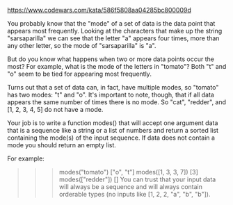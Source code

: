 https://www.codewars.com/kata/586f5808aa04285bc800009d

You probably know that the "mode" of a set of data is the data point that appears most frequently. Looking at the characters that make up the string "sarsaparilla" we can see that the letter "a" appears four times, more than any other letter, so the mode of "sarsaparilla" is "a".

But do you know what happens when two or more data points occur the most? For example, what is the mode of the letters in "tomato"? Both "t" and "o" seem to be tied for appearing most frequently.

Turns out that a set of data can, in fact, have multiple modes, so "tomato" has two modes: "t" and "o". It's important to note, though, that if all data appears the same number of times there is no mode. So "cat", "redder", and [1, 2, 3, 4, 5] do not have a mode.

Your job is to write a function modes() that will accept one argument data that is a sequence like a string or a list of numbers and return a sorted list containing the mode(s) of the input sequence. If data does not contain a mode you should return an empty list.

For example:

>>> modes("tomato")
["o", "t"]
>>> modes([1, 3, 3, 7])
[3]
>>> modes(["redder"])
[]
You can trust that your input data will always be a sequence and will always contain orderable types (no inputs like [1, 2, 2, "a", "b", "b"]).
